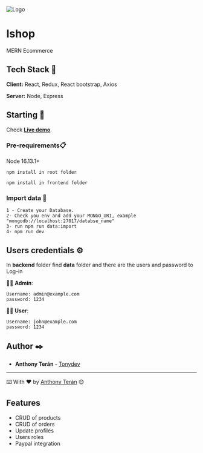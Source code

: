 ![Logo](https://res.cloudinary.com/dnptsgjep/image/upload/v1657560318/ishop_nukzjg.png)

# Ishop

MERN Ecommerce

## Tech Stack 👾

**Client:** React, Redux, React bootstrap, Axios

**Server:** Node, Express

## Starting 🚀

Check [**Live demo**](https://tonyishop.herokuapp.com/).

### Pre-requirements📋

Node 16.13.1+

```
npm install in root folder
```

```
npm install in frontend folder
```

### Import data 🔸

```
1 - Create your Database.
2- Check you env and add your MONGO_URI, example "mongodb://localhost:27017/databse_name"
3- run npm run data:import
4- npm run dev
```

## Users credentials ⚙️

In **backend** folder find **data** folder and there are the users and password to Log-in

👨‍💻 **Admin**:

```
Username: admin@example.com
password: 1234
```

👱‍♂️ **User**:

```
Username: john@example.com
password: 1234
```

## Author ✒️

- **Anthony Terán** - [Tonydev](https://github.com/anthonyisraeldev)

---

⌨️ With ❤️ by [Anthony Terán](https://github.com/anthonyisraeldev) 😊

## Features

- CRUD of products
- CRUD of orders
- Update profiles
- Users roles
- Paypal integration
